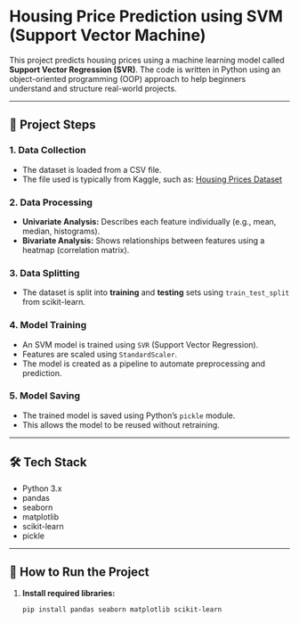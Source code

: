 # Housing Price Prediction using SVM (Support Vector Machine)

This project predicts housing prices using a machine learning model called **Support Vector Regression (SVR)**. The code is written in Python using an object-oriented programming (OOP) approach to help beginners understand and structure real-world projects.

---

## 📌 Project Steps

### 1. Data Collection

- The dataset is loaded from a CSV file.
- The file used is typically from Kaggle, such as: [Housing Prices Dataset](https://www.kaggle.com/datasets/yasserh/housing-prices-dataset)

### 2. Data Processing

- **Univariate Analysis:** Describes each feature individually (e.g., mean, median, histograms).
- **Bivariate Analysis:** Shows relationships between features using a heatmap (correlation matrix).

### 3. Data Splitting

- The dataset is split into **training** and **testing** sets using `train_test_split` from scikit-learn.

### 4. Model Training

- An SVM model is trained using `SVR` (Support Vector Regression).
- Features are scaled using `StandardScaler`.
- The model is created as a pipeline to automate preprocessing and prediction.

### 5. Model Saving

- The trained model is saved using Python’s `pickle` module.
- This allows the model to be reused without retraining.

---

## 🛠️ Tech Stack

- Python 3.x
- pandas
- seaborn
- matplotlib
- scikit-learn
- pickle

---

## 📂 How to Run the Project

1. **Install required libraries:**

   ```bash
   pip install pandas seaborn matplotlib scikit-learn
   ```
